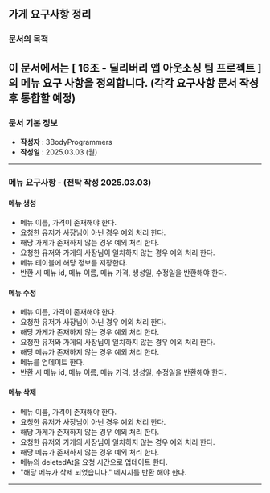 ## 가게 요구사항 정리

### 문서의 목적

이 문서에서는 **[ 16조 - 딜리버리 앱 아웃소싱 팀 프로젝트 ]** 의 메뉴 요구 사항을 정의합니다.
(각각 요구사항 문서 작성 후 통합할 예정)
-----

### 문서 기본 정보

- **작성자** : 3BodyProgrammers
- **작성일** : 2025.03.03 (월)

-----

### 메뉴 요구사항 - (전탁 작성 2025.03.03)

#### 메뉴 생성
- 메뉴 이름, 가격이 존재해야 한다.
- 요청한 유저가 사장님이 아닌 경우 예외 처리 한다.
- 해당 가게가 존재하지 않는 경우 예외 처리 한다.
- 요청한 유저와 가게의 사장님이 일치하지 않는 경우 예외 처리 한다.
- 메뉴 테이블에 해당 정보를 저장한다.
- 반환 시 메뉴 id, 메뉴 이름, 메뉴 가격, 생성일, 수정일을 반환해야 한다.

#### 메뉴 수정
- 메뉴 이름, 가격이 존재해야 한다.
- 요청한 유저가 사장님이 아닌 경우 예외 처리 한다.
- 해당 가게가 존재하지 않는 경우 예외 처리 한다.
- 요청한 유저와 가게의 사장님이 일치하지 않는 경우 예외 처리 한다.
- 해당 메뉴가 존재하지 않는 경우 예외 처리 한다.
- 메뉴를 업데이트 한다.
- 반환 시 메뉴 id, 메뉴 이름, 메뉴 가격, 생성일, 수정일을 반환해야 한다.

#### 메뉴 삭제
- 메뉴 이름, 가격이 존재해야 한다.
- 요청한 유저가 사장님이 아닌 경우 예외 처리 한다.
- 해당 가게가 존재하지 않는 경우 예외 처리 한다.
- 요청한 유저와 가게의 사장님이 일치하지 않는 경우 예외 처리 한다.
- 해당 메뉴가 존재하지 않는 경우 예외 처리 한다.
- 메뉴의 deletedAt을 요청 시간으로 업데이트 한다.
- "해당 메뉴가 삭제 되었습니다." 메시지를 반환 해야 한다.

-----
